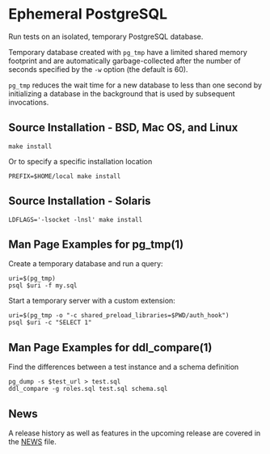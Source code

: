 Ephemeral PostgreSQL
====================

Run tests on an isolated, temporary PostgreSQL database.

Temporary database created with `pg_tmp` have a limited shared memory footprint
and are automatically garbage-collected after the number of seconds specified by
the `-w` option (the default is 60).

`pg_tmp` reduces the wait time for a new database to less than one second by
initializing a database in the background that is used by subsequent
invocations.

Source Installation - BSD, Mac OS, and Linux
--------------------------------------------

    make install

Or to specify a specific installation location

    PREFIX=$HOME/local make install

Source Installation - Solaris
-----------------------------

    LDFLAGS='-lsocket -lnsl' make install

Man Page Examples for pg_tmp(1)
-------------------------------

Create a temporary database and run a query:

    uri=$(pg_tmp)
    psql $uri -f my.sql

Start a temporary server with a custom extension:

    uri=$(pg_tmp -o "-c shared_preload_libraries=$PWD/auth_hook")
    psql $uri -c "SELECT 1"

Man Page Examples for ddl_compare(1)
------------------------------------

Find the differences between a test instance and a schema definition

    pg_dump -s $test_url > test.sql
    ddl_compare -g roles.sql test.sql schema.sql

News
----

A release history as well as features in the upcoming release are covered in the
[NEWS](NEWS) file.
